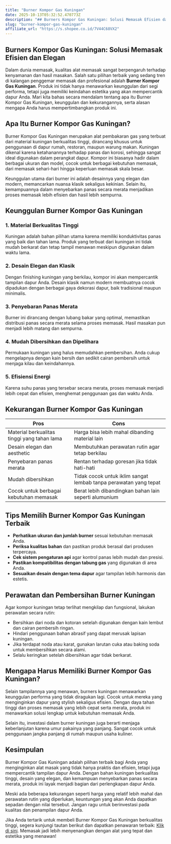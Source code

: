 ```yaml
---
title: "Burner Kompor Gas Kuningan"
date: 2025-10-13T05:32:52.470773Z
description: "## Burners Kompor Gas Kuningan: Solusi Memasak Efisien dan Elegan..."
slug: "burner-kompor-gas-kuningan"
affiliate_url: "https://s.shopee.co.id/7V44C68VX2"
---
```

## Burners Kompor Gas Kuningan: Solusi Memasak Efisien dan Elegan

Dalam dunia memasak, kualitas alat memasak sangat berpengaruh terhadap kenyamanan dan hasil masakan. Salah satu pilihan terbaik yang sedang tren di kalangan penggemar memasak dan profesional adalah **Burner Kompor Gas Kuningan**. Produk ini tidak hanya menawarkan keunggulan dari segi performa, tetapi juga memiliki keindahan estetika yang akan mempercantik dapur Anda. Mari kita bahas secara mendalam tentang apa itu Burner Kompor Gas Kuningan, keunggulan dan kekurangannya, serta alasan mengapa Anda harus mempertimbangkan produk ini.

## Apa Itu Burner Kompor Gas Kuningan?

Burner Kompor Gas Kuningan merupakan alat pembakaran gas yang terbuat dari material kuningan berkualitas tinggi, dirancang khusus untuk penggunaan di dapur rumah, restoran, maupun warung makan. Kuningan dikenal karena ketahanannya terhadap panas dan korosi, sehingga sangat ideal digunakan dalam perangkat dapur. Kompor ini biasanya hadir dalam berbagai ukuran dan model, cocok untuk berbagai kebutuhan memasak, dari memasak sehari-hari hingga keperluan memasak skala besar.

Keunggulan utama dari burner ini adalah desainnya yang elegan dan modern, memancarkan nuansa klasik sekaligus kekinian. Selain itu, kemampuannya dalam menyebarkan panas secara merata menjadikan proses memasak lebih efisien dan hasil lebih sempurna.

## Keunggulan Burner Kompor Gas Kuningan

### 1. Material Berkualitas Tinggi

Kuningan adalah bahan pilihan utama karena memiliki konduktivitas panas yang baik dan tahan lama. Produk yang terbuat dari kuningan ini tidak mudah berkarat dan tetap tampil menawan meskipun digunakan dalam waktu lama.

### 2. Desain Elegan dan Klasik

Dengan finishing kuningan yang berkilau, kompor ini akan mempercantik tampilan dapur Anda. Desain klasik namun modern membuatnya cocok dipadukan dengan berbagai gaya dekorasi dapur, baik tradisional maupun minimalis.

### 3. Penyebaran Panas Merata

Burner ini dirancang dengan lubang bakar yang optimal, memastikan distribusi panas secara merata selama proses memasak. Hasil masakan pun menjadi lebih matang dan sempurna.

### 4. Mudah Dibersihkan dan Dipelihara

Permukaan kuningan yang halus memudahkan pembersihan. Anda cukup mengelapnya dengan kain bersih dan sedikit cairan pembersih untuk menjaga kilau dan keindahannya.

### 5. Efisiensi Energi

Karena suhu panas yang tersebar secara merata, proses memasak menjadi lebih cepat dan efisien, menghemat penggunaan gas dan waktu Anda.

## Kekurangan Burner Kompor Gas Kuningan

| Pros             | Cons                                   |
|------------------|----------------------------------------|
| Material berkualitas tinggi yang tahan lama | Harga bisa lebih mahal dibanding material lain |
| Desain elegan dan aesthetic | Membutuhkan perawatan rutin agar tetap berkilau |
| Penyebaran panas merata | Rentan terhadap goresan jika tidak hati-hati |
| Mudah dibersihkan | Tidak cocok untuk iklim sangat lembab tanpa perawatan yang tepat |
| Cocok untuk berbagai kebutuhan memasak | Berat lebih dibandingkan bahan lain seperti alumunium |

## Tips Memilih Burner Kompor Gas Kuningan Terbaik

- **Perhatikan ukuran dan jumlah burner** sesuai kebutuhan memasak Anda.
- **Periksa kualitas bahan** dan pastikan produk berasal dari produsen terpercaya.
- **Cek sistem pengaturan api** agar kontrol panas lebih mudah dan presisi.
- **Pastikan kompatibilitas dengan tabung gas** yang digunakan di area Anda.
- **Sesuaikan desain dengan tema dapur** agar tampilan lebih harmonis dan estetis.

## Perawatan dan Pembersihan Burner Kuningan

Agar kompor kuningan tetap terlihat mengkilap dan fungsional, lakukan perawatan secara rutin:

- Bersihkan dari noda dan kotoran setelah digunakan dengan kain lembut dan cairan pembersih ringan.
- Hindari penggunaan bahan abrasif yang dapat merusak lapisan kuningan.
- Jika terdapat noda atau karat, gunakan larutan cuka atau baking soda untuk membersihkan secara alami.
- Selalu keringkan setelah dibersihkan agar tidak berkarat.

## Mengapa Harus Memiliki Burner Kompor Gas Kuningan?

Selain tampilannya yang menawan, burners kuningan menawarkan keunggulan performa yang tidak diragukan lagi. Cocok untuk mereka yang menginginkan dapur yang stylish sekaligus efisien. Dengan daya tahan tinggi dan proses memasak yang lebih cepat serta merata, produk ini menawarkan solusi lengkap untuk kebutuhan memasak Anda.

Selain itu, investasi dalam burner kuningan juga berarti menjaga keberlanjutan karena umur pakainya yang panjang. Sangat cocok untuk penggunaan jangka panjang di rumah maupun usaha kuliner.

## Kesimpulan

Burner Kompor Gas Kuningan adalah pilihan terbaik bagi Anda yang menginginkan alat masak yang tidak hanya praktis dan efisien, tetapi juga mempercantik tampilan dapur Anda. Dengan bahan kuningan berkualitas tinggi, desain yang elegan, dan kemampuan menyebarkan panas secara merata, produk ini layak menjadi bagian dari perlengkapan dapur Anda.

Meski ada beberapa kekurangan seperti harga yang relatif lebih mahal dan perawatan rutin yang diperlukan, keuntungan yang akan Anda dapatkan sepadan dengan nilai tersebut. Jangan ragu untuk berinvestasi pada kualitas dan penampilan dapur Anda.

Jika Anda tertarik untuk membeli Burner Kompor Gas Kuningan berkualitas tinggi, segera kunjungi tautan berikut dan dapatkan penawaran terbaik: [Klik di sini](https://s.shopee.co.id/7V44C68VX2). Memasak jadi lebih menyenangkan dengan alat yang tepat dan estetika yang menawan!